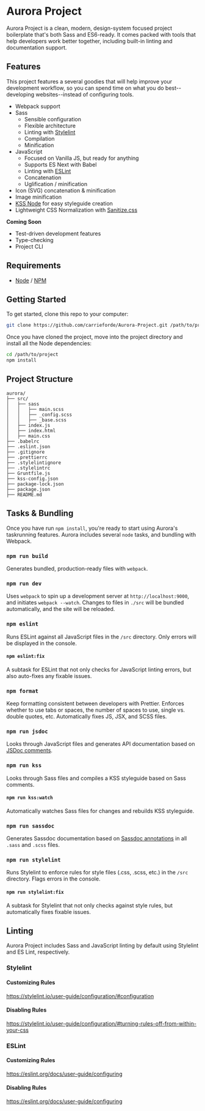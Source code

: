 # Aurora Project
Aurora Project is a clean, modern, design-system focused project boilerplate that's both Sass and ES6-ready. It comes packed with tools that help developers work better together, including built-in linting and documentation support.


## Features
This project features a several goodies that will help improve your development workflow, so you can spend time on what you do best--developing websites--instead of configuring tools.

- Webpack support
- Sass
  * Sensible configuration
  * Flexible architecture
  * Linting with [Stylelint](https://stylelint.io/)
  * Compilation
  * Minification
- JavaScript
  * Focused on Vanilla JS, but ready for anything
  * Supports ES Next with Babel
  * Linting with [ESLint](https://eslint.org/)
  * Concatenation
  * Uglification / minification
- Icon (SVG) concatenation & minification
- Image minification
- [KSS Node](https://github.com/kss-node/kss-node) for easy styleguide creation
- Lightweight CSS Normalization with [Sanitize.css](https://github.com/jonathantneal/sanitize.css)

**Coming Soon**
- Test-driven development features
- Type-checking
- Project CLI


## Requirements
- [Node](http://node.js/) / [NPM](https://www.npmjs.com/)


## Getting Started
To get started, clone this repo to your computer:

```sh
git clone https://github.com/carrieforde/Aurora-Project.git /path/to/project
```
Once you have cloned the project, move into the project directory and install all the Node dependencies:

```sh
cd /path/to/project
npm install
```


## Project Structure
```
aurora/
├── src/
│   ├── sass
│   │   ├── main.scss
│   │   ├── _config.scss
│   │   ├── _base.scss
│   ├── index.js
│   ├── index.html
│   ├── main.css
├── .babelrc
├── .eslint.json
├── .gitignore
├── .prettierrc
├── .stylelintignore
├── .stylelintrc
├── Gruntfile.js
├── kss-config.json
├── package-lock.json
├── package.json
├── README.md
```


## Tasks & Bundling
Once you have run `npm install`, you're ready to start using Aurora's taskrunning features. Aurora includes several `node` tasks, and bundling with Webpack.

### `npm run build`
Generates bundled, production-ready files with `webpack`.

### `npm run dev`
Uses `webpack` to spin up a development server at `http://localhost:9000`, and initiates `webpack --watch`. Changes to files in `./src` will be bundled automatically, and the site will be reloaded.

### `npm eslint`
Runs ESLint against all JavaScript files in the `/src` directory. Only errors will be displayed in the console.

#### `npm eslint:fix`
A subtask for ESLint that not only checks for JavaScript linting errors, but also auto-fixes any fixable issues.

### `npm format`
Keep formatting consistent between developers with Prettier. Enforces whether to use tabs or spaces, the number of spaces to use, single vs. double quotes, etc. Automatically fixes JS, JSX, and SCSS files.

### `npm run jsdoc`
Looks through JavaScript files and generates API documentation based on [JSDoc comments](http://usejsdoc.org/about-getting-started.html#adding-documentation-comments-to-your-code).

### `npm run kss`
Looks through Sass files and compiles a KSS styleguide based on Sass comments.

#### `npm run kss:watch`
Automatically watches Sass files for changes and rebuilds KSS styleguide.

### `npm run sassdoc`
Generates Sassdoc documentation based on [Sassdoc annotations](http://sassdoc.com/annotations/) in all `.sass` and `.scss` files.

### `npm run stylelint`
Runs Stylelint to enforce rules for style files (.css, .scss, etc.) in the `/src` directory. Flags errors in the console.

#### `npm run stylelint:fix`
A subtask for Stylelint that not only checks against style rules, but automatically fixes fixable issues.

## Linting
Aurora Project includes Sass and JavaScript linting by default using Stylelint and ES Lint, respectively.

### Stylelint

#### Customizing Rules
https://stylelint.io/user-guide/configuration/#configuration

#### Disabling Rules
https://stylelint.io/user-guide/configuration/#turning-rules-off-from-within-your-css

### ESLint

#### Customizing Rules
https://eslint.org/docs/user-guide/configuring

#### Disabling Rules
https://eslint.org/docs/user-guide/configuring
